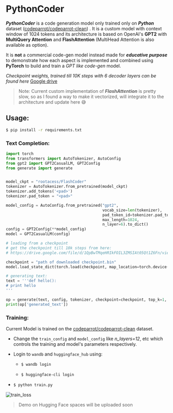 # PythonCoder

***PythonCoder*** is a code generation model only trained only on ***Python*** dataset ([codeparrot/codeparrot-clean](https://huggingface.co/datasets/codeparrot/codeparrot-clean)) . It is a custom model with context window of 1024 tokens and its architecture is based on OpenAI's **GPT2** with **MultiQuery Attention** and **FlashAttention** (MultiHead Attention is also available as option).

It is **not** a commercial code-gen model instead made for ***educative purpose*** to demonstrate how each aspect is implemented and combined using **PyTorch** to build and train a *GPT like code-gen* model.

*Checkpoint weights, trained till 10K steps with 6 decoder layers can be found here* [Google drive](https://drive.google.com/file/d/1QpBwTMqeHRIkFOIL3ZMSIAt05Qt1Z6Fn/view?usp=sharing)

> Note: Current custom implementation of ***FlashAttention*** is pretty slow, so as I found a way to make it vectorized, will integrate it to the architecture and update here 😅



## Usage:

```bash
$ pip install -r requirements.txt
```

### Text Completion:

```python
import torch
from transformers import AutoTokenizer, AutoConfig
from gpt2 import GPT2CasualLM, GPT2Config
from generate import generate


model_ckpt = "rootacess/FlashCoder"
tokenizer = AutoTokenizer.from_pretrained(model_ckpt)
tokenizer.add_tokens('<pad>')
tokenizer.pad_token = "<pad>"

model_config = AutoConfig.from_pretrained("gpt2",
                                          vocab_size=len(tokenizer),
                                          pad_token_id=tokenizer.pad_token_id,
                                          max_length=1024,
                                          n_layer=6).to_dict()
config = GPT2Config(**model_config)
model = GPT2CasualLM(config)

# loading from a checkpoint
# get the checkpoint till 10k steps from here:
# https://drive.google.com/file/d/1QpBwTMqeHRIkFOIL3ZMSIAt05Qt1Z6Fn/view?usp=sharing

checkpoint = "path of downloaded checkpoint.bin"
model.load_state_dict(torch.load(checkpoint, map_location=torch.device('cpu')))

# generating text:
text = '''def hello():
# print hello
'''

op = generate(text, config, tokenizer, checkpoint=checkpoint, top_k=1, top_p=0.9, temperature=0.2)
print(op['generated_text'])

```

### Training:

Current Model is trained on the [codeparrot/codeparrot-clean](https://huggingface.co/datasets/codeparrot/codeparrot-clean) dataset.

- Change the `train_config` and `model_config` like *n_layers=12*, etc which controls the training and model's parameters respectively.

- Login to `wandb` and `huggingface_hub` using:

  - ```bash
    $ wandb login
    ```

  - ```bash
    $ huggingface-cli login
    ```

- ```bash
  $ python train.py
  ```

<img src="assets/train_loss.png" alt="train_loss" style="zoom:100%;" />

> Demo on Hugging Face spaces will be uploaded soon 
